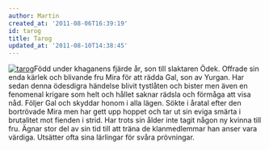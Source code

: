 ```yaml
---
author: Martin
created_at: '2011-08-06T16:39:19'
id: tarog
title: Tarog
updated_at: '2011-08-10T14:38:45'
---
```

[<img src="http://kampanj.ripperdoc.net/wp-content/uploads/tarog-157x300.jpg" title="tarog" class="alignright size-medium wp-image-829" />]Född under khaganens fjärde år, son till slaktaren Ödek. Offrade sin enda kärlek och blivande fru Mira för att rädda Gal, son av Yurgan. Har sedan denna ödesdigra händelse blivit tystlåten och bister men även en fenomenal krigare som helt och hållet saknar rädsla och förmåga att visa nåd. Följer Gal och skyddar honom i alla lägen. Sökte i åratal efter den bortrövade Mira men har gett upp hoppet och tar ut sin eviga smärta i brutalitet mot fienden i strid. Har trots sin ålder inte tagit någon ny kvinna till fru. Ägnar stor del av sin tid till att träna de klanmedlemmar han anser vara värdiga. Utsätter ofta sina lärlingar för svåra prövningar.

  [<img src="http://kampanj.ripperdoc.net/wp-content/uploads/tarog-157x300.jpg" title="tarog" class="alignright size-medium wp-image-829" />]: http://kampanj.ripperdoc.net/wp-content/uploads/tarog.jpg